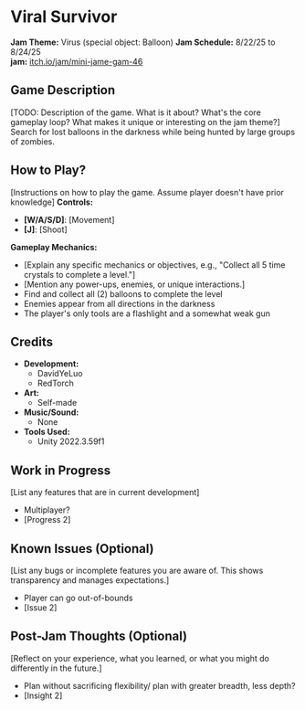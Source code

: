 # Viral Survivor
**Jam Theme:** Virus (special object: Balloon)
**Jam Schedule:** 8/22/25 to 8/24/25  
**jam:** [itch.io/jam/mini-jame-gam-46](https://itch.io/jam/mini-jame-gam-46)

## Game Description
[TODO: Description of the game. What is it about? What's the core gameplay loop? What makes it unique or interesting on the jam theme?]
Search for lost balloons in the darkness while being hunted by large groups of zombies.

## How to Play?
[Instructions on how to play the game. Assume player doesn't have prior knowledge]
**Controls:**
* **[W/A/S/D]**: [Movement]
* **[J]**: [Shoot]

**Gameplay Mechanics:**
* [Explain any specific mechanics or objectives, e.g., "Collect all 5 time crystals to complete a level."]
* [Mention any power-ups, enemies, or unique interactions.]
* Find and collect all (2) balloons to complete the level
* Enemies appear from all directions in the darkness
* The player's only tools are a flashlight and a somewhat weak gun


## Credits
* **Development:**
    * DavidYeLuo
    * RedTorch
* **Art:**
    * Self-made
* **Music/Sound:**
    * None
* **Tools Used:**
    * Unity 2022.3.59f1

## Work in Progress
[List any features that are in current development]
* Multiplayer?
* [Progress 2]

## Known Issues (Optional)
[List any bugs or incomplete features you are aware of. This shows transparency and manages expectations.]
* Player can go out-of-bounds
* [Issue 2]

## Post-Jam Thoughts (Optional)
[Reflect on your experience, what you learned, or what you might do differently in the future.]
* Plan without sacrificing flexibility/ plan with greater breadth, less depth?
* [Insight 2]
